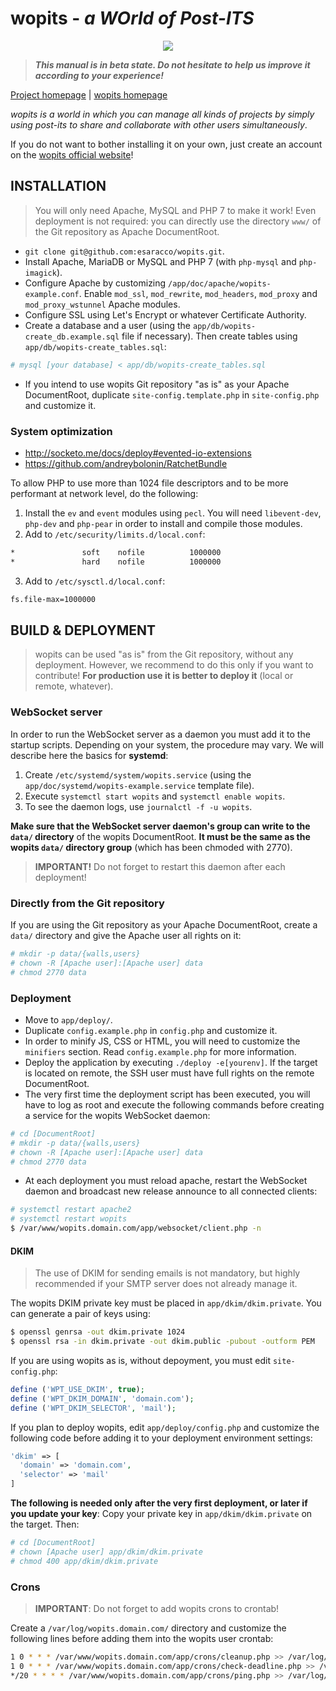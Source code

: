 wopits - _a WOrld of Post-ITS_
================================================

<p align="center"><img src="https://www.wopits.com/img/wopits.png"/></p>

>***This manual is in beta state. Do not hesitate to help us improve it according to your experience!***

[Project homepage](https://wopits.esaracco.fr) | [wopits homepage](https://www.wopits.com)

*wopits is a world in which you can manage all kinds of projects by simply using post-its to share and collaborate with other users simultaneously*.

If you do not want to bother installing it on your own, just create an account on the [wopits official website](https://www.wopits.com)!

INSTALLATION
-------------------

> You will only need Apache, MySQL and PHP 7 to make it work!
> Even deployment is not required: you can directly use the directory `www/` of the Git repository as Apache DocumentRoot.

- `git clone git@github.com:esaracco/wopits.git`.
- Install Apache, MariaDB or MySQL and PHP 7 (with `php-mysql` and `php-imagick`).
- Configure Apache by customizing `/app/doc/apache/wopits-example.conf`. Enable `mod_ssl`, `mod_rewrite`, `mod_headers`, `mod_proxy` and `mod_proxy_wstunnel` Apache modules.
- Configure SSL using Let's Encrypt or whatever Certificate Authority.
- Create a database and a user (using the `app/db/wopits-create_db.example.sql` file if necessary). Then create tables using `app/db/wopits-create_tables.sql`:
```bash
# mysql [your database] < app/db/wopits-create_tables.sql
```
- If you intend to use wopits Git repository "as is" as your Apache DocumentRoot, duplicate `site-config.template.php` in `site-config.php` and customize it.

### System optimization
- http://socketo.me/docs/deploy#evented-io-extensions
- https://github.com/andreybolonin/RatchetBundle

To allow PHP to use more than 1024 file descriptors and to be more performant at network level, do the following:

 1. Install the `ev` and `event` modules using `pecl`. You will need `libevent-dev`, `php-dev` and `php-pear` in order to install and compile those modules.
 2. Add to `/etc/security/limits.d/local.conf`:
```bash
*               soft    nofile          1000000
*               hard    nofile          1000000
```
 3. Add to `/etc/sysctl.d/local.conf`:
```bash
fs.file-max=1000000
```

BUILD & DEPLOYMENT
-----------------------------

> wopits can be used "as is" from the Git repository, without any deployment. However, we recommend to do this only if you want to contribute! **For production use it is better to deploy it** (local or remote, whatever).

### WebSocket server

In order to run the WebSocket server as a daemon you must add it to the startup scripts. Depending on your system, the procedure may vary. We will describe here the basics for **systemd**:

 1. Create `/etc/systemd/system/wopits.service` (using the `app/doc/systemd/wopits-example.service` template file).
 2. Execute `systemctl start wopits` and `systemctl enable wopits`.
 3. To see the daemon logs, use `journalctl -f -u wopits`.

**Make sure that the WebSocket server daemon's group can write to the `data/` directory** of the wopits DocumentRoot. **It must be the same as the wopits `data/` directory group** (which has been chmoded with 2770).

> **IMPORTANT!** Do not forget to restart this daemon after each deployment!

### Directly from the Git repository

If you are using the Git repository as your Apache DocumentRoot, create a `data/` directory and give the Apache user all rights on it:
```bash
# mkdir -p data/{walls,users}
# chown -R [Apache user]:[Apache user] data
# chmod 2770 data
```

### Deployment

- Move to `app/deploy/`.
- Duplicate `config.example.php` in `config.php` and customize it.
- In order to minify JS, CSS or HTML, you will need to customize the `minifiers` section. Read `config.example.php` for more information.
- Deploy the application by executing `./deploy -e[yourenv]`. If the target is located on remote, the SSH user must have full rights on the remote DocumentRoot.
- The very first time the deployment script has been executed, you will have to log as root and execute the following commands before creating a service for the wopits WebSocket daemon:
```bash
# cd [DocumentRoot]
# mkdir -p data/{walls,users}
# chown -R [Apache user]:[Apache user] data
# chmod 2770 data
```
- At each deployment you must reload apache, restart the WebSocket daemon and broadcast new release announce to all connected clients:
```bash
# systemctl restart apache2
# systemctl restart wopits
$ /var/www/wopits.domain.com/app/websocket/client.php -n
```

#### DKIM

> The use of DKIM for sending emails is not mandatory, but highly recommended if your SMTP server does not already manage it.

The wopits DKIM private key must be placed in `app/dkim/dkim.private`.
You can generate a pair of keys using:
```bash
$ openssl genrsa -out dkim.private 1024
$ openssl rsa -in dkim.private -out dkim.public -pubout -outform PEM
```
If you are using wopits as is, without depoyment, you must edit `site-config.php`:
```php
define ('WPT_USE_DKIM', true);
define ('WPT_DKIM_DOMAIN', 'domain.com');
define ('WPT_DKIM_SELECTOR', 'mail');
```
If you plan to deploy wopits, edit `app/deploy/config.php` and customize the following code before adding it to your deployment environment settings:
```php
'dkim' => [
  'domain' => 'domain.com',
  'selector' => 'mail'
]
```
**The following is needed only after the very first deployment, or later if you update your key**:
Copy your private key in `app/dkim/dkim.private` on the target. Then:
```bash
# cd [DocumentRoot]
# chown [Apache user] app/dkim/dkim.private
# chmod 400 app/dkim/dkim.private
```

### Crons

> **IMPORTANT**: Do not forget to add wopits crons to crontab!

Create a `/var/log/wopits.domain.com/` directory and customize the following lines before adding them into the wopits user crontab:
```bash
1 0 * * * /var/www/wopits.domain.com/app/crons/cleanup.php >> /var/log/wopits.domain.com/cleanup.log 2>&1
1 0 * * * /var/www/wopits.domain.com/app/crons/check-deadline.php >> /var/log/wopits.domain.com/check-deadline.log 2>&1
*/20 * * * * /var/www/wopits.domain.com/app/crons/ping.php >> /var/log/wopits.domain.com/ping.log 2>&1
